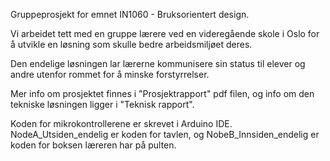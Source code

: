 Gruppeprosjekt for emnet IN1060 - Bruksorientert design.

Vi arbeidet tett med en gruppe lærere ved en videregående skole i Oslo for å utvikle en løsning som skulle bedre arbeidsmiljøet deres.

Den endelige løsningen lar lærerne kommunisere sin status til elever og andre utenfor rommet for å minske forstyrrelser.

Mer info om prosjektet finnes i "Prosjektrapport" pdf filen, og info om den tekniske løsningen ligger i "Teknisk rapport".

Koden for mikrokontrollerene er skrevet i Arduino IDE.
NodeA_Utsiden_endelig er koden for tavlen, og NobeB_Innsiden_endelig er koden for boksen læreren har på pulten.
